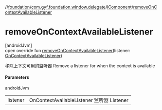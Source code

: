 //[foundation](../../../index.md)/[com.gyf.foundation.window.delegate](../index.md)/[IComponent](index.md)/[removeOnContextAvailableListener](remove-on-context-available-listener.md)

# removeOnContextAvailableListener

[androidJvm]\
open override fun [removeOnContextAvailableListener](remove-on-context-available-listener.md)(listener: [OnContextAvailableListener](https://developer.android.com/reference/kotlin/androidx/activity/contextaware/OnContextAvailableListener.html))

移除上下文可用的监听器 Remove a listener for when the context is available

#### Parameters

androidJvm

| | |
|---|---|
| listener | OnContextAvailableListener 监听器     Listener |